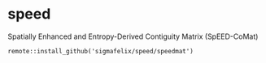 # speed
Spatially Enhanced and Entropy-Derived Contiguity Matrix (SpEED-CoMat)

```{r}
remote::install_github('sigmafelix/speed/speedmat')
```

